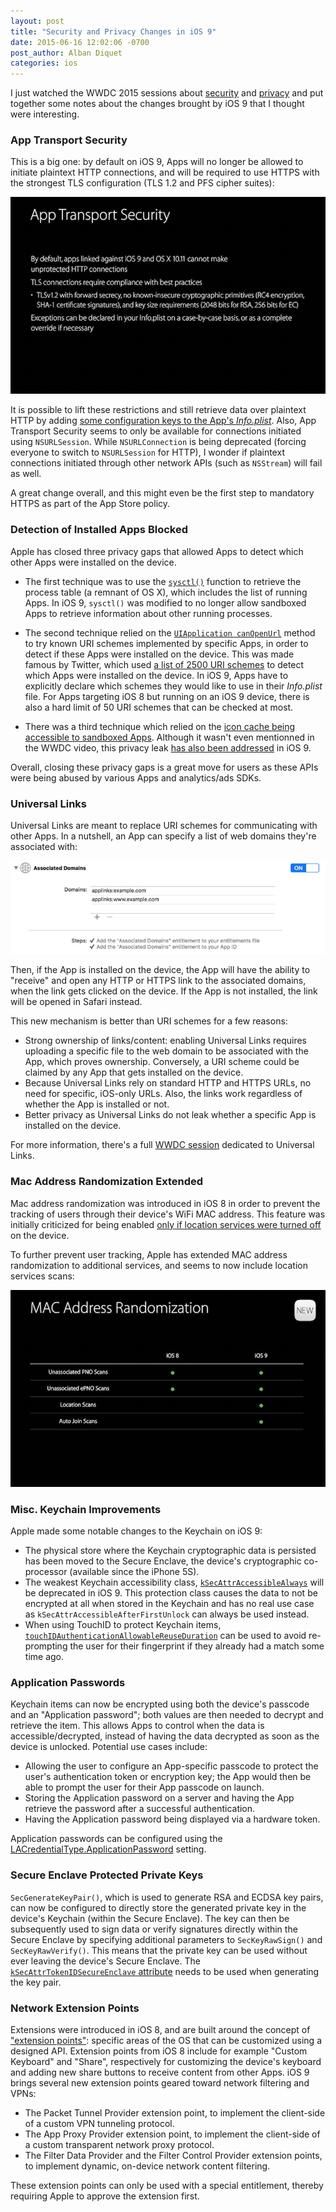```yaml
---
layout: post
title: "Security and Privacy Changes in iOS 9"
date: 2015-06-16 12:02:06 -0700
post_author: Alban Diquet
categories: ios
---
```


I just watched the WWDC 2015 sessions about [security](https://developer.apple.com/videos/wwdc/2015/?id=706) and [privacy](https://developer.apple.com/videos/wwdc/2015/?id=703) and put together some notes about the changes brought by iOS 9 that I thought were interesting.


### App Transport Security

This is a big one: by default on iOS 9, Apps will no longer be allowed to initiate plaintext HTTP connections, and will be required to use HTTPS with the strongest TLS configuration (TLS 1.2 and PFS cipher suites):

![](/images/posts/ios9-ats.png)

It is possible to lift these restrictions and still retrieve data over plaintext HTTP by adding [some configuration keys to the App's _Info.plist_](http://www.neglectedpotential.com/2015/06/working-with-apples-application-transport-security/).
Also, App Transport Security seems to only be available for connections initiated using `NSURLSession`. While `NSURLConnection` is being deprecated (forcing everyone to switch to `NSURLSession` for HTTP), I wonder if plaintext connections initiated through other network APIs (such as `NSStream`) will fail as well.

A great change overall, and this might even be the first step to mandatory HTTPS as part of the App Store policy.


### Detection of Installed Apps Blocked

Apple has closed three privacy gaps that allowed Apps to detect which other Apps were installed on the device.

* The first technique was to use the [`sysctl()`](https://developer.apple.com/library/mac/documentation/Darwin/Reference/ManPages/man3/sysctl.3.html) function to retrieve the process table (a remnant of OS X), which includes the list of running Apps.
In iOS 9, `sysctl()` was modified to no longer allow sandboxed Apps to retrieve information about other running processes.

* The second technique relied on the [`UIApplication canOpenUrl`](https://developer.apple.com/library/ios/documentation/UIKit/Reference/UIApplication_Class/#//apple_ref/occ/instm/UIApplication/canOpenURL:) method to try known URI schemes implemented by specific Apps, in order to detect if these Apps were installed on the device. This was made famous by Twitter, which used [a list of 2500 URI schemes](https://nikf.org/blog/twitter-ads-app-detection) to detect which Apps were installed on the device.
In iOS 9, Apps have to explicitly declare which schemes they would like to use in their _Info.plist_ file. For Apps targeting iOS 8 but running on an iOS 9 device, there is also a hard limit of 50 URI schemes that can be checked at most.

* There was a third technique which relied on the [icon cache being accessible to sandboxed Apps](https://twitter.com/aykay/status/586104297420632064). Although it wasn't even mentionned in the WWDC video, this privacy leak [has also been addressed](https://twitter.com/aykay/status/608612622653632514) in iOS 9.

Overall, closing these privacy gaps is a great move for users as these APIs were being abused by various Apps and analytics/ads SDKs.


### Universal Links

Universal Links are meant to replace URI schemes for communicating with other Apps.
In a nutshell, an App can specify a list of web domains they're associated with:

![](/images/posts/ios9-applink.png)

 Then, if the App is installed on the device, the App will have the ability to "receive" and open any HTTP or HTTPS link to the associated domains, when the link gets clicked on the device. If the App is not installed, the link will be opened in Safari instead.

This new mechanism is better than URI schemes for a few reasons:

* Strong ownership of links/content: enabling Universal Links requires uploading a specific file to the web domain to be associated with the App, which proves ownership. Conversely, a URI scheme could be claimed by any App that gets installed on the device.
* Because Universal Links rely on standard HTTP and HTTPS URLs, no need for specific, iOS-only URLs. Also, the links work regardless of whether the App is installed or not.
* Better privacy as Universal Links do not leak whether a specific App is installed on the device.

For more information, there's a full [WWDC session](https://developer.apple.com/videos/wwdc/2015/?id=509) dedicated to Universal Links.


### Mac Address Randomization Extended

Mac address randomization was introduced in iOS 8 in order to prevent the tracking of users through their device's WiFi MAC address. This feature was initially criticized for being enabled [only if location services were turned off](http://blog.airtightnetworks.com/ios8-mac-randomization-analyzed/) on the device.

To further prevent user tracking, Apple has extended MAC address randomization to additional services, and seems to now include location services scans:

![](/images/posts/ios9-macrandom.png)


### Misc. Keychain Improvements

Apple made some notable changes to the Keychain on iOS 9:

* The physical store where the Keychain cryptographic data is persisted has been moved to the Secure Enclave, the device's cryptographic co-processor (available since the iPhone 5S).
* The weakest Keychain accessibility class, [`kSecAttrAccessibleAlways`](https://developer.apple.com/library/ios/documentation/Security/Reference/keychainservices/#//apple_ref/doc/constant_group/Keychain_Item_Accessibility_Constants) will be deprecated in iOS 9. This protection class causes the data to not be encrypted at all when stored in the Keychain and has no real use case as `kSecAttrAccessibleAfterFirstUnlock` can always be used instead.
* When using TouchID to protect Keychain items, [`touchIDAuthenticationAllowableReuseDuration`](https://developer.apple.com/library/prerelease/ios/releasenotes/General/iOS90APIDiffs/modules/LocalAuthentication.html) can be used to avoid re-prompting the user for their fingerprint if they already had a match some time ago.


### Application Passwords

Keychain items can now be encrypted using both the device's passcode and an "Application password"; both values are then needed to decrypt and retrieve the item. This allows Apps to control when the data is accessible/decrypted, instead of having the data decrypted as soon as the device is unlocked. Potential use cases include:

* Allowing the user to configure an App-specific passcode to protect the user's authentication token or encryption key; the App would then be able to prompt the user for their App passcode on launch.
* Storing the Application password on a server and having the App retrieve the password after a successful authentication.
* Having the Application password being displayed via a hardware token.

Application passwords can be configured using the  [LACredentialType.ApplicationPassword](https://developer.apple.com/library/prerelease/ios/releasenotes/General/iOS90APIDiffs/modules/LocalAuthentication.html) setting.


### Secure Enclave Protected Private Keys

`SecGenerateKeyPair()`, which is used to generate RSA and ECDSA key pairs, can now be configured to directly store the generated private key in the device's Keychain (within the Secure Enclave). The key can then be subsequently used to sign data or verify signatures directly within the Secure Enclave by specifying additional parameters to `SecKeyRawSign()` and `SecKeyRawVerify()`. This means that the private key can be used without ever leaving the device's Secure Enclave. The  [`kSecAttrTokenIDSecureEnclave` attribute](https://developer.apple.com/library/prerelease/ios/releasenotes/General/iOS90APIDiffs/frameworks/Security.html) needs to be used when generating the key pair.


### Network Extension Points

Extensions were introduced in iOS 8, and are built around the concept of ["extension points"](https://developer.apple.com/library/ios/documentation/General/Conceptual/ExtensibilityPG/): specific areas of the OS that can be customized using a designed API. Extension points from iOS 8 include for example "Custom Keyboard" and "Share", respectively for customizing the device's keyboard and adding new share buttons to receive content from other Apps. iOS 9 brings several new extension points geared toward network filtering and VPNs:

* The Packet Tunnel Provider extension point, to implement the client-side of a custom VPN tunneling protocol.
* The App Proxy Provider extension point, to implement the client-side of a custom transparent network proxy protocol.
* The Filter Data Provider and the Filter Control Provider extension points, to implement dynamic, on-device network content filtering.

These extension points can only be used with a special entitlement, thereby requiring Apple to approve the extension first.
